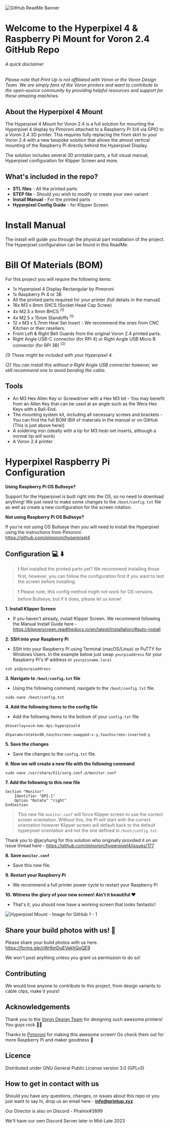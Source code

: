 ![GitHub ReadMe Banner](https://user-images.githubusercontent.com/58088168/210141506-722f4395-a598-4cf1-ba64-0caba1c09171.jpg)

# Welcome to the Hyperpixel 4 & Raspberry Pi Mount for Voron 2.4 GitHub Repo

###### A quick disclaimer
*Please note that Print Up is not affiliated with Voron or the Voron Design Team. We are simply fans of the Voron printers and want to contribute to the open-source community by providing helpful resources and support for these amazing machines.*

## About the Hyperpixel 4 Mount

The Hyperpixel 4 Mount for Voron 2.4 is a full solution for mounting the Hyperpixel 4 display by Pimoroni attached to a Raspberry Pi 3/4 via GPIO to a Voron 2.4 3D printer. This requires fully replacing the front skirt to your Voron 2.4 with a new bespoke solution that allows the almost vertical mounting of the Raspberry Pi directly behind the Hyperpixel Display.

The solution includes several 3D printable parts, a full visual manual, Hyperpixel configuration for Klipper Screen and more.

## What's included in the repo?
- **STL files** - All the printed parts
- **STEP file** - Should you wish to modify or create your own variant
- **Install Manual** - For the printed parts
- **Hyperpixel Config Guide** - for Klipper Screen

# Install Manual

The install will guide you through the physical part installation of the project. The Hyperpixel configuration can be found in this ReadMe. 

# Bill Of Materials (BOM)

For this project you will require the following items:
- 1x Hyperpixel 4 Display Rectangular by Pimoroni
- 1x Raspberry Pi 4 or 3B
- All the printed parts required for your printer (full details in the manual)
- 16x M3 x 8mm SHCS (Socket Head Cap Screw)
- 4x M2.5 x 6mm BHCS <sup>(1)</sup>
- 4x M2.5 x 15mm Standoffs <sup>(1)</sup>
- 12 x M3 x 5.7mm Heat Set Insert - We recommend the ones from CNC Kitchen or their resellers.
- Front Left & Right Belt Guards from the original Voron 2.4 printed parts. 
- Right Angle USB-C connector (for RPi 4) or Right Angle USB Micro B connector (for RPi 3B) <sup>(2)</sup>

*(1) These might be included with your Hyperpixel 4.*

*(2) You can install this without a Right Angle USB connecter however, we still recommend one to avoid bending the cable.*

## Tools

- An M3 Hex Allen Key or Screwdriver with a Hex M3 bit - You may benefit from an Allen Key that can be used at an angle such as the Wera Hex Keys with a Ball-End. 
- The mounting system kit, including all necessary screws and brackets - You can find the full BOM (Bill of materials in the manual or on GitHub (This is just above here))
- A soldering iron (ideally with a tip for M3 heat-set inserts, although a normal tip will work)
- A Voron 2.4 printer

# Hyperpixel Raspberry Pi Configuration

**Using Raspberry Pi OS Bullseye?**

Support for the Hyperpixel is built right into the OS, so no need to download anything! We just need to make some changes to the `/boot/config.txt` file as well as create a new configuration for the screen rotation. 

**Not using Raspberry Pi OS Bullseye?**

If you're not using OS Bullseye then you will need to install the Hyperpixel using the instructions from Pimoroni. https://github.com/pimoroni/hyperpixel4

## Configuration 💻 ⬇️

> ❗️ Not installed the printed parts yet? We recommend installing those first, however, you can follow the configuration first if you want to test the screen before installing. 

> ❗️ Please note, this config method might not work for OS versions before Bullseye, but if it does, please let us know!

**1. Install Klipper Screen**

- If you haven't already, install Klipper Screen. We recommend following the Manual Install Guide here - https://klipperscreen.readthedocs.io/en/latest/Installation/#auto-install

**2. SSH into your Raspberry Pi**

- SSH into your Raspberry Pi using Terminal (macOS/Linux) or PuTTY for Windows Users. In the example below just swap `yourpiaddress` for your Raspberry Pi's IP address or `yourpisname.local`

```
ssh pi@yourpiaddress
```

**3. Navigate to `/boot/config.txt` file**

- Using the following command, navigate to the `/boot/config.txt` file. 

```
sudo nano /boot/config.txt
``` 

**4. Add the following items to the config file**

- Add the following items to the bottom of your `config.txt` file

```
dtoverlay=vc4-kms-dpi-hyperpixel4

dtparam=rotate=90,touchscreen-swapped-x-y,touchscreen-inverted-y
```
**5. Save the changes**

- Save the changes to the `config.txt` file. 

**6. Now we will create a new file with the following command**

```
sudo nano /usr/share/X11/xorg.conf.d/monitor.conf
```
**7. Add the following to this new file**
```
Section "Monitor"
    Identifier "DPI-1"
    Option "Rotate" "right"
EndSection
```
> This new file `monitor.conf` will force Klipper screen to use the correct screen orientation. Without this, the Pi will start with the correct orientation however Klipper screen will default back to the default hyperpixel orientation and not the one defined in `/boot/config.txt`.

Thank you to @jacyhung for this solution who originally provided it on an issue thread here - https://github.com/pimoroni/hyperpixel4/issues/177

**8. Save `monitor.conf`**

- Save this new file. 

**9. Restart your Raspberry Pi**

- We recommend a full printer power cycle to restart your Raspberry Pi

**10. Witness the glory of your new screen! Ain't it beautiful ❤️**

- That's it, you should now have a working screen that looks fantastic! 

![Hyperpixel Mount - Image for GitHub 1  - 1](https://user-images.githubusercontent.com/58088168/210138461-019df19e-ae77-4082-b618-02178eacfe4c.jpeg)

## Share your build photos with us! 📸

Please share your build photos with us here. https://forms.gle/cWr6mDuEVakhQoQE9 

We won't post anything unless you grant us permission to do so! 

## Contributing

We would love anyone to contribute to this project, from design variants to cable clips, make it yours! 

## Acknowledgements

Thank you to the [Voron Design Team](https://vorondesign.com/) for designing such awesome printers! You guys rock 🤘🏻

Thanks to [Pimoroni](https://shop.pimoroni.com/) for making this awesome screen! Go check them out for more Raspberry Pi and maker goodness 🔩

## Licence

Distributed under GNU General Public License version 3.0 (GPLv3)

## How to get in contact with us

Should you have any questions, changes, or issues about this repo or you just want to say hi, drop us an email here - **info@printup.xyz**

Our Director is also on Discord - Phalnix#3899

We'll have our own Discord Server later in Mid-Late 2023
